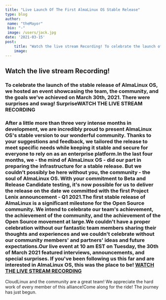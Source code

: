 ```yaml
---
title: "Live Launch Of The First AlmaLinux OS Stable Release"
type: blog
author: 
 name: "theMayor"
 bio: "-"
 image: /users/jack.jpg
date: '2021-03-15'
post:
    title: "Watch the live stream Recording! To celebrate the launch of the stable release of AlmaLinux OS, we hosted an event showcasing the team, the communit..."
    image: 
---
```


## Watch the live stream Recording!

### To celebrate the launch of the stable release of AlmaLinux OS, we hosted an event showcasing the team, the community, and the goals we’ve achieved on March 30th, 2021. There were surprises and swag! SurpriseWATCH THE LIVE STREAM RECORDING

### After a little more than three very intense months in development, we are incredibly proud to present AlmaLinux OS's stable version to our wonderful community. Thanks to your suggestions and feedback, we tailored the release to meet specific needs while keeping it stable and secure for everyone to rely on as an enterprise platform.In the last four months, we - the mind of AlmaLinux OS - did our part in preparing the infrastructure for a stable release. But we couldn’t possibly be here without you, the community - the soul of AlmaLinux OS. With your commitment to Beta and Release Candidate testing, it's now possible for us to deliver the release on the date we committed with the first Project Lenix announcement - Q1 2021.The first stable release of AlmaLinux is a significant milestone for the Open Source community. We intend to celebrate our team's achievement, the achievement of the community, and the achievement of the Open Source movement at large.We couldn't have a proper celebration without our fantastic team members sharing their thoughts and experiences and we couldn't celebrate without our community members' and partners' ideas and future expectations.Our live event at 10 am EST on Tuesday, the 30th of March 2021 featured interviews, announcements, and special surprises. If you've been following us this far and are interested in AlmaLinux OS, this was the place to be! [WATCH THE LIVE STREAM RECORDING](https://youtu.be/AmjQInMOQbM)

CloudLinux and the community are a great team! We appreciate the hard work of every member of this alliance!Come along for the ride! The journey has just begun.